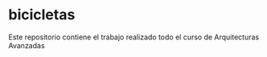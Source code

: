 # bicicletas
Este repositorio contiene el trabajo realizado todo el curso de Arquitecturas Avanzadas
